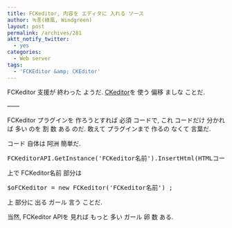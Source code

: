 ```yaml
---
title: FCKeditor, 内容を エディタに 入れる ソース
author: 녹풍(綠風, Windgreen)
layout: post
permalink: /archives/281
aktt_notify_twitter:
  - yes
categories:
  - Web server
tags:
  - 'FCKEditor &amp; CKEditor'
---
```

FCKeditor 支援が 終わった ようだ. <a target="_top" href="http://ckeditor.com/">CKeditor</a>を 使う 偏移 ましな ことだ.

&#8212;&#8212;

FCKeditor プラグインを 作ろうとすれば 必須 コードで, これ コードだけ 分かれば 多い のを 割 数 ある のだ. 敢えて プラグインまで 作るの なくて 言葉だ.

コード 自体は 阿洲 簡単だ.

<pre class="brush:js">FCKeditorAPI.GetInstance(&#039;FCKeditor名前&#039;).InsertHtml(HTMLコード);</pre>

上で FCKeditor名前 部分は

<pre class="brush:php">$oFCKeditor = new FCKeditor(&#039;FCKeditor名前&#039;) ;</pre>

上 部分に 出る ガール 言う ことだ.

当然, FCKeditor APIを 見れば もっと 多い ガール 卵 数 ある.